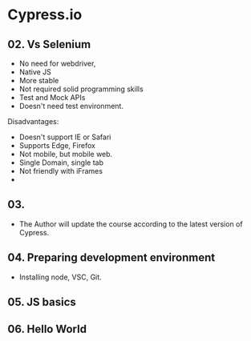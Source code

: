 # Cypress.io


## 02. Vs Selenium

- No need for webdriver,
- Native JS
- More stable
- Not required solid programming skills
- Test and Mock APIs
- Doesn't need test environment.

Disadvantages:
- Doesn't support IE or Safari
- Supports Edge, Firefox
- Not mobile, but mobile web.
- Single Domain, single tab
- Not friendly with iFrames
- 

## 03.
- The Author will update the course according to the latest version of Cypress.

## 04. Preparing development environment
- Installing node, VSC, Git.

## 05. JS basics

## 06. Hello World

